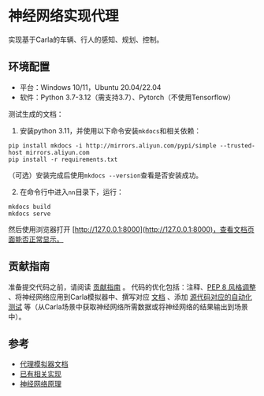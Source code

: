 # 神经网络实现代理

 


实现基于Carla的车辆、行人的感知、规划、控制。

## 环境配置
* 平台：Windows 10/11，Ubuntu 20.04/22.04
* 软件：Python 3.7-3.12（需支持3.7）、Pytorch（不使用Tensorflow）

测试生成的文档：
1. 安装python 3.11，并使用以下命令安装`mkdocs`和相关依赖：
```shell
pip install mkdocs -i http://mirrors.aliyun.com/pypi/simple --trusted-host mirrors.aliyun.com
pip install -r requirements.txt
```
（可选）安装完成后使用`mkdocs --version`查看是否安装成功。

2. 在命令行中进入`nn`目录下，运行：
```shell
mkdocs build
mkdocs serve
```
然后使用浏览器打开 [http://127.0.0.1:8000](http://127.0.0.1:8000)，查看文档页面能否正常显示。

## 贡献指南
准备提交代码之前，请阅读 [贡献指南](https://github.com/OpenHUTB/.github/blob/master/CONTRIBUTING.md) 。
代码的优化包括：注释、[PEP 8 风格调整](https://peps.pythonlang.cn/pep-0008/) 、将神经网络应用到Carla模拟器中、撰写对应 [文档](https://openhutb.github.io/nn/) 、添加 [源代码对应的自动化测试](https://docs.github.com/zh/actions/use-cases-and-examples/building-and-testing/building-and-testing-python) 等（从Carla场景中获取神经网络所需数据或将神经网络的结果输出到场景中）。


## 参考

* [代理模拟器文档](https://openhutb.github.io/carla_doc/)
* [已有相关实现](https://openhutb.github.io/carla_doc/used_by/)
* [神经网络原理](https://github.com/OpenHUTB/neuro)
